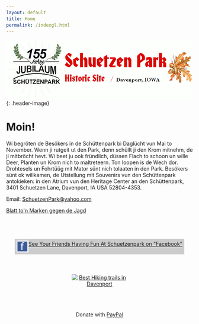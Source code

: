 ```yaml
---
layout: default
title: Home
permalink: /indexgl.html
---
```


![Schuetzen Park Historic Site](/assets/images/schuetzen-park.jpg)
{: .header-image}

# Moin!

Wi begröten de Besökers in de Schüttenpark bi Daglücht vun Mai to November. Wenn ji rutgeit ut den Park, denn schüllt ji den Krom mitnehm, de ji mitbröcht hevt. Wi beet ju ook fründlich, düssen Flach to schoon un wille Deer, Planten un Krom nich to maltreteern. Ton loopen is de Wech dor. Drohtesels un Fohrtüüg mit Mator sünt nich tolaaten in den Park. Besökers sünt ok willkamen, de Utstellung mit Souvenirs vun den Schüttenpark antokieken: in den Atrium vun den Heritage Center an den Schüttenpark, 3401 Schuetzen Lane, Davenport, IA USA 52804-4353.

Email: [SchuetzenPark@yahoo.com](SchuetzenPark@yahoo.com)

[Blatt to'n Marken gegen de Jagd](huntinggl.html)

<style>
    .header-image img {
        width: 90%;
    }
    .fancy * {
        text-align: center;
    }
    .fancy2 {
        display: flex;
        justify-content: center;
        align-items: center;
        height: 150px;
    }
</style>

<div class="row fancy" >
    <div class="col-sm-4">
        <div class="fancy2">
            <div style="background-color: #ccc;padding: 5px;">
            <a href="http://www.facebook.com/album.php?aid=2022179&id=1227008843&l=3c9ccca9df"><img src="/assets/images/facebook.gif" style="float: left;">
            See Your Friends Having Fun At Schuetzenpark on "Facebook"</a>
            </div>
        </div>
    </div>
    <div class="col-sm-4">
        <a href="https://threebestrated.com/hiking-trails-in-davenport-ia" style="display:inline-block; border:0;"><img style="width:150px; display:block;" width="150" src="https://threebestrated.com/awards/hiking_trails-davenport-2020-clr.svg" alt="Best Hiking trails in Davenport" /></a>
    </div>
    <div class="col-sm-4" style="line-height: 150px;">
        Donate with <a href="https://www.paypal.com/fundraiser/charity/2435895">PayPal</a>
    </div>
</div>
